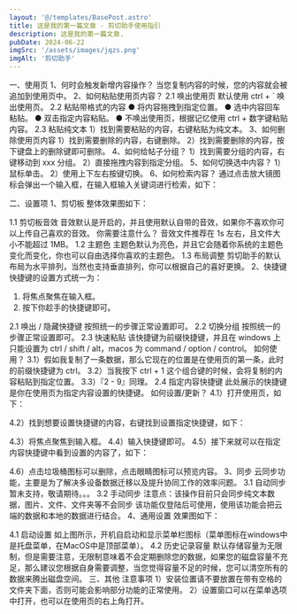 ```yaml
---
layout: '@/templates/BasePost.astro'
title: 这是我的第一篇文章 - 剪切助手使用指引
description: 这是我的第一篇文章.
pubDate: 2024-06-22
imgSrc: '/assets/images/jqzs.png'
imgAlt: '剪切助手'
---
```


一、使用页
1、何时会触发新增内容操作？
当您复制内容的时候，您的内容就会被追加到使用页中。
2、如何粘贴使用页内容？
2.1 唤出使用页
 默认使用 ctrl + ` 唤出使用页。
2.2 粘贴带格式的内容
● 将内容拖拽到指定位置。
● 选中内容回车粘贴。
● 双击指定内容粘贴。
● 不唤出使用页，根据记忆使用 ctrl + 数字键粘贴内容。
2.3 粘贴纯文本
1）找到需要粘贴的内容，右键粘贴为纯文本。
3、如何删除使用页内容
1）找到需要删除的内容，右键删除。
2）找到需要删除的内容，按下键盘上的删除键即可删除。
4、如何给帖子分组？
1）找到需要分组的内容，右键移动到 xxx 分组。
2）直接拖拽内容到指定分组。
5、如何切换选中内容？
1）鼠标单击。
2）使用上下左右按键切换。
6、如何检索内容？
通过点击放大镜图标会弹出一个输入框，在输入框输入关键词进行检索，如下：

二、设置项
1、剪切板
整体效果图如下：

1.1 剪切板音效
音效默认是开启的，并且使用默认自带的音效，如果你不喜欢你可以上传自己喜欢的音效。
你需要注意什么？
音效文件推荐在 1s 左右，且文件大小不能超过 1MB。
1.2 主题色
主题色默认为亮色，并且它会随着你系统的主题色变化而变化，你也可以自由选择你喜欢的主题色。
1.3 布局调整
剪切助手的默认布局为水平排列，当然也支持垂直排列，你可以根据自己的喜好更换。
2、快捷键
快捷键的设置方式统一为：
1. 将焦点聚焦在输入框。
2. 按下你趁手的快捷键即可。

2.1 唤出 / 隐藏快捷键
按照统一的步骤正常设置即可。
2.2 切换分组
按照统一的步骤正常设置即可。
2.3 快速粘贴
该快捷键为前缀快捷键，并且在 windows 上只能设置为 ctrl / shift / alt，macos 为 command / option / control。
如何使用？
3.1）假如我复制了一条数据，那么它现在的位置是在使用页的第一条，此时的前缀快捷键为 ctrl。
3.2）当我按下 ctrl + 1 这个组合键的时候，会将复制的内容粘贴到指定位置。
3.3）『2 - 9』同理。
2.4 指定内容快捷键
此处展示的快捷键是你在使用页为指定内容设置的快捷键。
如何设置/更新？
4.1）打开使用页，如下：

4.2）找到想要设置快捷键的内容，右键找到设置指定快捷键，如下：

4.3）将焦点聚焦到输入框。
4.4）输入快捷键即可。
4.5）接下来就可以在指定内容快捷键中看到设置的内容了，如下：

4.6）点击垃圾桶图标可以删除，点击眼睛图标可以预览内容。
3、同步
云同步功能，主要是为了解决多设备数据迁移以及提升协同工作的效率问题。
3.1 自动同步
暂未支持，敬请期待。。。
3.2 手动同步
注意点：该操作目前只会同步纯文本数据，图片、文件、文件夹等不会同步
该功能仅登陆后可使用，使用该功能会把云端的数据和本地的数据进行结合。
4、通用设置
效果图如下：

4.1 启动设置
如上图所示，开机自启动和显示菜单栏图标（菜单图标在windows中是托盘菜单，在MacOS中是顶部菜单）。
4.2 历史记录容量
默认存储容量为无限制，但是需要注意，无限制意味着不会定期删除您的数据，如果您的磁盘容量不充足，那么建议您根据自身需要调整，当您觉得容量不足的时候，您可以清空所有的数据来腾出磁盘空间。
三、其他
注意事项
1）安装位置请不要放置在带有空格的文件夹下面，否则可能会影响部分功能的正常使用。
2）设置窗口可以在菜单选项中打开，也可以在使用页的右上角打开。